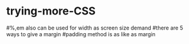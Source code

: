 # trying-more-CSS

#%,em also can be used for width as screen size demand
#there are 5 ways to give a margin
#padding method is as like as margin

